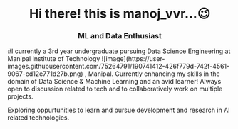 <h1 align="center">  Hi there! this is manoj_vvr...😉 </h1>
<h3 align="center"> ML and Data Enthusiast </h2>
#I currently a 3rd year undergraduate pursuing Data Science Engineering at Manipal Institute of Technology ![image](https://user-images.githubusercontent.com/75264791/190741412-426f779d-742f-4561-9067-cd12e771d27b.png)
, Manipal. 
Currently enhancing my skills in the domain of Data Science & Machine Learning and an avid learner! Always open to discussion related to tech and to collaboratively work on multiple projects.

Exploring oppurtunities to learn and pursue development and research in AI related technologies.

<!--
**manoj24vvr/manoj24vvr** is a ✨ _special_ ✨ repository because its `README.md` (this file) appears on your GitHub profile.

Here are some ideas to get you started:

- 🔭 I’m currently working on ...
- 🌱 I’m currently learning ...
- 👯 I’m looking to collaborate on ...
- 🤔 I’m looking for help with ...
- 💬 Ask me about ...
- 📫 How to reach me: ...
- 😄 Pronouns: ...
- ⚡ Fun fact: ...
-->
